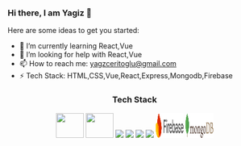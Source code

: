 ### Hi there, I am Yagiz 👋


Here are some ideas to get you started:

- 🌱 I’m currently learning React,Vue
- 🤔 I’m looking for help with React,Vue
- 📫 How to reach me: yagzceritoglu@gmail.com
- ⚡ Tech Stack: HTML,CSS,Vue,React,Express,Mongodb,Firebase

<div align="center">
  <h3>Tech Stack</h3>
  <img width="55" height="49" src="https://raw.githubusercontent.com/gilbarbara/logos/master/logos/html-5.svg"/>
    <img width="55" height="49" src="https://raw.githubusercontent.com/gilbarbara/logos/master/logos/css-3.svg"/>
    
  <img width="55" src="https://raw.githubusercontent.com/gilbarbara/logos/master/logos/bootstrap.svg"/>
  <img width="55" src="https://raw.githubusercontent.com/gilbarbara/logos/master/logos/javascript.svg"/>
  <img width="55" src="https://raw.githubusercontent.com/gilbarbara/logos/master/logos/vue.svg"/>
  <img width="55" src="https://raw.githubusercontent.com/gilbarbara/logos/master/logos/react.svg"/>
  <img width="55" height="49" src="https://raw.githubusercontent.com/gilbarbara/logos/master/logos/firebase.svg"/>
  <img width="55" height="49" src="https://raw.githubusercontent.com/gilbarbara/logos/master/logos/mongodb.svg"/>



